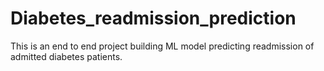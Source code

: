 # Diabetes_readmission_prediction
This is an end to end project building ML model predicting readmission of admitted diabetes patients.
